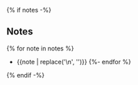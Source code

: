 {% if notes -%} 
<!-- wp:heading  -->
<h2 id="notes">Notes</h2>
<!-- /wp:heading -->

<!-- wp:list -->

{% for note in notes %}
* {{note | replace('\n', '')}}
{%- endfor %}

<!-- /wp:list -->

{% endif -%}
